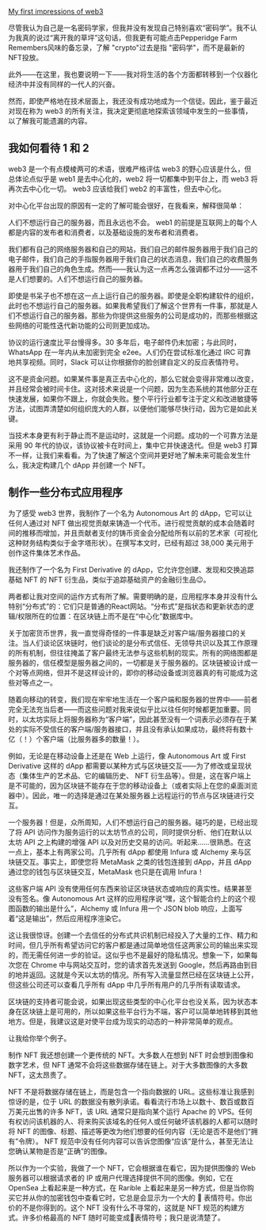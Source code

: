 [My first impressions of web3](https://moxie.org/2022/01/07/web3-first-impressions.html)

尽管我认为自己是一名密码学家，但我并没有发现自己特别喜欢“密码学”。我不认为我真的说过“离开我的草坪”这句话，但我更有可能点击Pepperidge Farm Remembers风味的备忘录，了解 "crypto"过去是指 "密码学"，而不是最新的NFT投放。

此外——在这里，我也要说明一下——我对将生活的各个方面都转移到一个仪器化经济中并没有同样的一代人的兴奋。

然而，即使严格地在技术层面上，我还没有成功地成为一个信徒。因此，鉴于最近对现在称为 web3 的所有关注，我决定更彻底地探索该领域中发生的一些事情，以了解我可能遗漏的内容。

## 我如何看待 1 和 2

web3 是一个有点模棱两可的术语，很难严格评估 web3 的野心应该是什么，但总体论点似乎是 web1 是去中心化的，web2 将一切都集中到平台上，而 web3 将再次去中心化一切。 web3 应该给我们 web2 的丰富性，但去中心化。

对中心化平台出现的原因有一定的了解可能会很好，在我看来，解释很简单：

人们不想运行自己的服务器，而且永远也不会。 web1 的前提是互联网上的每个人都是内容的发布者和消费者，以及基础设施的发布者和消费者。

我们都有自己的网络服务器和自己的网站，我们自己的邮件服务器用于我们自己的电子邮件，我们自己的手指服务器用于我们自己的状态消息，我们自己的收费服务器用于我们自己的角色生成。然而——我认为这一点再怎么强调都不过分——这不是人们想要的。人们不想运行自己的服务器。

即使是书呆子也不想在这一点上运行自己的服务器。即使是全职构建软件的组织，此时也不想运行自己的服务器。如果我希望我们了解这个世界有一件事，那就是人们不想运行自己的服务器。那些为你提供这些服务的公司是成功的，而那些根据这些网络的可能性迭代新功能的公司则更加成功。

协议的运行速度比平台慢得多。30 多年后，电子邮件仍未加密；与此同时，WhatsApp 在一年内从未加密到完全 e2ee。人们仍在尝试标准化通过 IRC 可靠地共享视频。同时，Slack 可以让你根据你的脸创建自定义的反应表情符号。

这不是资金问题。如果某件事是真正去中心化的，那么它就会变得非常难以改变，并且经常会被时间卡住。这对技术来说是一个问题，因为生态系统的其他部分正在快速发展，如果你不跟上，你就会失败。整个平行行业都专注于定义和改进敏捷等方法，试图弄清楚如何组织庞大的人群，以便他们能够尽快行动，因为它是如此关键。

当技术本身更有利于静止而不是运动时，这就是一个问题。成功的一个可靠方法是采用 90 年代的协议，该协议被卡在时间上，集中它并快速迭代。但是 web3 打算不一样，让我们来看看。为了快速了解这个空间并更好地了解未来可能会发生什么，我决定构建几个 dApp 并创建一个 NFT。

## 制作一些分布式应用程序

为了感受 web3 世界，我制作了一个名为 Autonomous Art 的 dApp，它可以让任何人通过对 NFT 做出视觉贡献来铸造一个代币。进行视觉贡献的成本会随着时间的推移而增加，并且贡献者支付的铸币资金会分配给所有以前的艺术家（可视化这种财务结构类似于金字塔形状）。在撰写本文时，已经有超过 38,000 美元用于创作这件集体艺术作品。

我还制作了一个名为 First Derivative 的 dApp，它允许您创建、发现和交换追踪基础 NFT 的 NFT 衍生品，类似于追踪基础资产的金融衍生品😉。

两者都让我对空间的运作方式有所了解。需要明确的是，应用程序本身并没有什么特别“分布式”的：它们只是普通的React网站。“分布式”是指状态和更新状态的逻辑/权限所在的位置：在区块链上而不是在“中心化”数据库中。

关于加密货币世界，我一直觉得奇怪的一件事是缺乏对客户端/服务器接口的关注。当人们谈论区块链时，他们谈论的是分布式信任、无领导共识以及其工作原理的所有机制，但往往掩盖了客户最终无法参与这些机制的现实。所有的网络图都是服务器的，信任模型是服务器之间的，一切都是关于服务器的。区块链被设计成一个对等点网络，但并不是这样设计的，即你的移动设备或浏览器真的有可能成为这些对等点之一。

随着向移动的转变，我们现在牢牢地生活在一个客户端和服务器的世界中——前者完全无法充当后者——而这些问题对我来说似乎比以往任何时候都更加重要。同时，以太坊实际上将服务器称为“客户端”，因此甚至没有一个词表示必须存在于某处的实际不受信任的客户端/服务器接口，并且没有承认如果成功，最终将有数十亿（！）个客户端（比服务器多的数量！）。

例如，无论是在移动设备上还是在 Web 上运行，像 Autonomous Art 或 First Derivative 这样的 dApp 都需要以某种方式与区块链交互——为了修改或呈现状态（集体生产的艺术品、它的编辑历史、 NFT 衍生品等）。但是，这在客户端上是不可能的，因为区块链不能存在于您的移动设备上（或者实际上在您的桌面浏览器中）。因此，唯一的选择是通过在某处服务器上远程运行的节点与区块链进行交互。

一个服务器！但是，众所周知，人们不想运行自己的服务器。碰巧的是，已经出现了将 API 访问作为服务运行的以太坊节点的公司，同时提供分析、他们在默认以太坊 API 之上构建的增强 API 以及对历史交易的访问。听起来……很熟悉。在这一点上，基本上有两家公司。几乎所有 dApp 都使用 Infura 或 Alchemy 来与区块链交互。事实上，即使您将 MetaMask 之类的钱包连接到 dApp，并且 dApp 通过您的钱包与区块链交互，MetaMask 也只是在调用 Infura！

这些客户端 API 没有使用任何东西来验证区块链状态或响应的真实性。结果甚至没有签名。像 Autonomous Art 这样的应用程序说“嘿，这个智能合约上的这个视图函数的输出是什么”，Alchemy 或 Infura 用一个 JSON blob 响应，上面写着“这是输出”，然后应用程序渲染它。

这让我很惊讶。创建一个去信任的分布式共识机制已经投入了大量的工作、精力和时间，但几乎所有希望访问它的客户都是通过简单地信任这两家公司的输出来实现的，而无需任何进一步的验证。这似乎也不是最好的隐私情况。想象一下，如果每次您在 Chrome 中与网站交互时，您的请求首先发送到 Google，然后再路由到目的地并返回。这就是今天以太坊的情况。所有写入流量显然已经在区块链上公开，但这些公司还可以查看几乎所有 dApp 中几乎所有用户的几乎所有读取请求。

区块链的支持者可能会说，如果出现这些类型的中心化平台也没关系，因为状态本身在区块链上是可用的，所以如果这些平台行为不端，客户可以简单地转移到其他地方。但是，我建议这是对使平台成为现实的动态的一种非常简单的观点。

让我给你举个例子。

制作 NFT
我还想创建一个更传统的 NFT。大多数人在想到 NFT 时会想到图像和数字艺术，但 NFT 通常不会将这些数据存储在链上。对于大多数图像的大多数 NFT，这太昂贵了。

NFT 不是将数据存储在链上，而是包含一个指向数据的 URL。这些标准让我感到惊讶的是，位于 URL 的数据没有散列承诺。看看流行市场上以数十、数百或数百万美元出售的许多 NFT，该 URL 通常只是指向某个运行 Apache 的 VPS。任何有权访问该机器的人、将来购买该域名的任何人或任何破坏该机器的人都可以随时将 NFT 的图像、标题、描述等更改为他们想要的任何内容（无论是否不是他们“拥有”令牌）。 NFT 规范中没有任何内容可以告诉您图像“应该”是什么，甚至无法让您确认某物是否是“正确”的图像。

所以作为一个实验，我做了一个 NFT，它会根据谁在看它，因为提供图像的 Web 服务器可以根据请求者的 IP 或用户代理选择提供不同的图像。例如，它在 OpenSea 上看起来是一种方式，在 Rarible 上看起来是另一种方式，但是当你购买它并从你的加密钱包中查看它时，它总是会显示为一个大的 💩 表情符号。你出价的不是你得到的。这个 NFT 没有什么不寻常的，这就是 NFT 规范的构建方式。许多价格最高的 NFT 随时可能变成💩表情符号；我只是说清楚了。